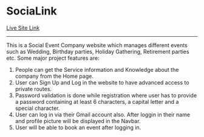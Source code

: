 # SociaLink

[Live Site Link](https://socialink-1.web.app/)

---

This is a Social Event Company website which manages different events such as Wedding, Birthday parties, Holiday Gathering, Retirement parties etc.
Some major project features are:

1. People can get the Service information and Knowledge about the company from the Home page.
2. User can Sign Up and Log in the website to have advanced access to private routes.
3. Password validation is done while registration where user has to provide a password containing at least 6 characters, a capital letter and a special character.
4. User can log in via their Gmail account also. After loggin in their name and profile picture will be displayed in the Navbar.
5. User will be able to book an event after logging in.
